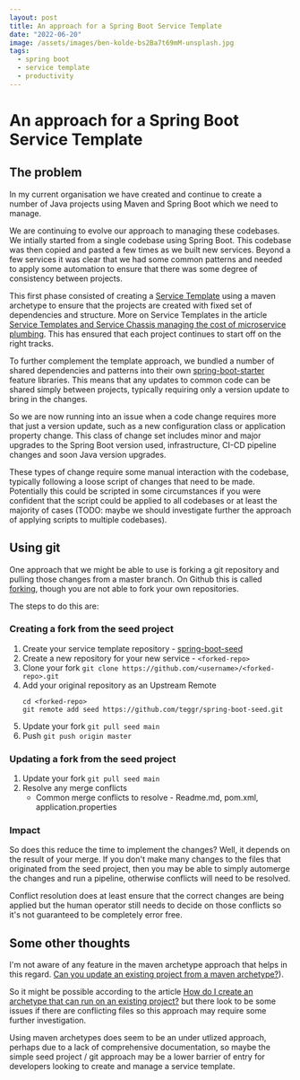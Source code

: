 ```yaml
---
layout: post
title: An approach for a Spring Boot Service Template 
date: "2022-06-20"
image: /assets/images/ben-kolde-bs2Ba7t69mM-unsplash.jpg
tags:
  - spring boot
  - service template
  - productivity
---
```

# An approach for a Spring Boot Service Template

## The problem

In my current organisation we have created and continue to create a number of Java projects using Maven and Spring Boot which we need to manage. 

We are continuing to evolve our approach to managing these codebases. We intially started from a single codebase using Spring Boot. This codebase was then copied and pasted a few times as we built new services. Beyond a few services it was clear that we had some common patterns and needed to apply some automation to ensure that there was some degree of consistency between projects.

This first phase consisted of creating a [Service Template](https://microservices.io/patterns/service-template.html) using a maven archetype to ensure that the projects are created with fixed set of dependencies and structure.  More on Service Templates in the article [Service Templates and Service Chassis
managing the cost of microservice plumbing](https://blog.thepete.net/blog/2020/09/25/service-templates-service-chassis/). This has ensured that each project continues to start off on the right tracks.

To further complement the template approach, we bundled a number of shared dependencies and patterns into their own [spring-boot-starter](https://docs.spring.io/spring-boot/docs/current/reference/html/features.html#features.developing-auto-configuration) feature libraries. This means that any updates to common code can be shared simply between projects, typically requiring only a version update to bring in the changes.

So we are now running into an issue when a code change requires more that just a version update, such as a new configuration class or application property change. This class of change set includes minor and major upgrades to the Spring Boot version used, infrastructure, CI-CD pipeline changes and soon Java version upgrades.

These types of change require some manual interaction with the codebase, typically following a loose script of changes that need to be made. Potentially this could be scripted in some circumstances if you were confident that the script could be applied to all codebases or at least the majority of cases (TODO: maybe we should investigate further the approach of applying scripts to multiple codebases).

## Using git

One approach that we might be able to use is forking a git repository and pulling those changes from a master branch. On Github this is called [forking](https://docs.github.com/en/pull-requests/collaborating-with-pull-requests/working-with-forks/about-forks), though you are not able to fork your own repositories.

The steps to do this are:

### Creating a fork from the seed project

1. Create your service template repository - [spring-boot-seed](https://github.com/teggr/spring-boot-seed)
2. Create a new repository for your new service - `<forked-repo>`
3. Clone your fork
   `git clone https://github.com/<username>/<forked-repo>.git`
4. Add your original repository as an Upstream Remote
   ```
   cd <forked-repo>
   git remote add seed https://github.com/teggr/spring-boot-seed.git
   ```
5. Update your fork
   `git pull seed main`
6. Push
   `git push origin master`

### Updating a fork from the seed project

1. Update your fork
   `git pull seed main`
2. Resolve any merge conflicts
   * Common merge conflicts to resolve - Readme.md, pom.xml, application.properties

### Impact

So does this reduce the time to implement the changes? Well, it depends on the result of your merge. If you don't make many changes to the files that originated from the seed project, then you may be able to simply automerge the changes and run a pipeline, otherwise conflicts will need to be resolved.

Conflict resolution does at least ensure that the correct changes are being applied but the human operator still needs to decide on those conflicts so it's not guaranteed to be completely error free.

## Some other thoughts

I'm not aware of any feature in the maven archetype approach that helps in this regard. [Can you update an existing project from a maven archetype?](https://stackoverflow.com/questions/6547965/maven-archetype-to-modify-an-existing-project#:~:text=You%20simply%20run%20the%20archetype,version%20of%20the%20existing%20project)).

So it might be possible according to the article [How do I create an archetype that can run on an existing project?](http://www.avajava.com/tutorials/lessons/how-do-i-create-an-archetype-that-can-run-on-an-existing-project.html?page=2) but there look to be some issues if there are conflicting files so this approach may require some further investigation.

Using maven archetypes does seem to be an under utlized approach, perhaps due to a lack of comprehensive documentation, so maybe the simple seed project / git approach may be a lower barrier of entry for developers looking to create and manage a service template.
